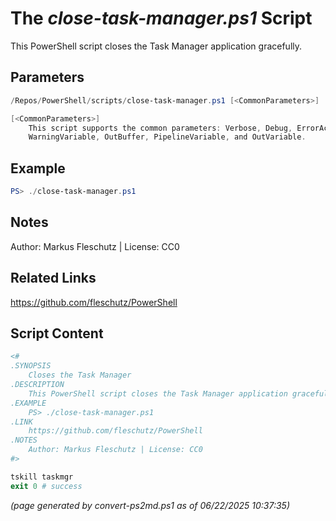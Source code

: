 The *close-task-manager.ps1* Script
===========================

This PowerShell script closes the Task Manager application gracefully.

Parameters
----------
```powershell
/Repos/PowerShell/scripts/close-task-manager.ps1 [<CommonParameters>]

[<CommonParameters>]
    This script supports the common parameters: Verbose, Debug, ErrorAction, ErrorVariable, WarningAction, 
    WarningVariable, OutBuffer, PipelineVariable, and OutVariable.
```

Example
-------
```powershell
PS> ./close-task-manager.ps1

```

Notes
-----
Author: Markus Fleschutz | License: CC0

Related Links
-------------
https://github.com/fleschutz/PowerShell

Script Content
--------------
```powershell
<#
.SYNOPSIS
	Closes the Task Manager
.DESCRIPTION
	This PowerShell script closes the Task Manager application gracefully.
.EXAMPLE
	PS> ./close-task-manager.ps1
.LINK
	https://github.com/fleschutz/PowerShell
.NOTES
	Author: Markus Fleschutz | License: CC0
#>

tskill taskmgr
exit 0 # success
```

*(page generated by convert-ps2md.ps1 as of 06/22/2025 10:37:35)*
